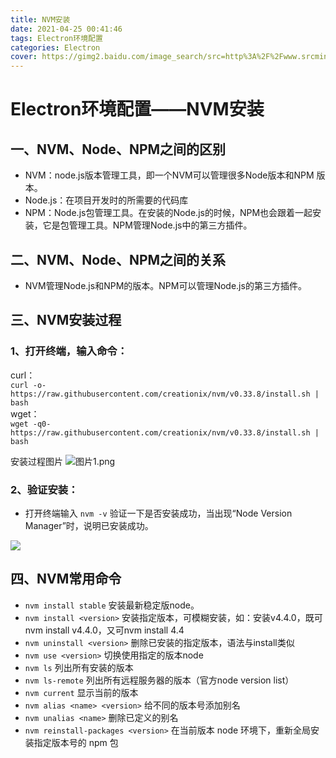 ```yaml
---
title: NVM安装
date: 2021-04-25 00:41:46
tags: Electron环境配置
categories: Electron
cover: https://gimg2.baidu.com/image_search/src=http%3A%2F%2Fwww.srcmini.com%2Fwp-content%2Fuploads%2F2019%2F07%2F639a9c0d19181a1.jpg&refer=http%3A%2F%2Fwww.srcmini.com&app=2002&size=f9999,10000&q=a80&n=0&g=0n&fmt=jpeg?sec=1621877613&t=9edb094168234607c845c69b06823ed4
---
```


# **Electron环境配置——NVM安装**
## **一、NVM、Node、NPM之间的区别**
- NVM：node.js版本管理工具，即一个NVM可以管理很多Node版本和NPM 版本。   
- Node.js：在项目开发时的所需要的代码库  
- NPM：Node.js包管理工具。在安装的Node.js的时候，NPM也会跟着一起安装，它是包管理工具。NPM管理Node.js中的第三方插件。

## **二、NVM、Node、NPM之间的关系**  
- NVM管理Node.js和NPM的版本。NPM可以管理Node.js的第三方插件。  

## **三、NVM安装过程**  
### 1、打开终端，输入命令：  
curl：  
    `curl -o- https://raw.githubusercontent.com/creationix/nvm/v0.33.8/install.sh | bash`  
wget：  
    `wget -q0- https://raw.githubusercontent.com/creationix/nvm/v0.33.8/install.sh | bash`  

安装过程图片
![图片1.png](https://i.loli.net/2021/04/25/hoNi96yHEVq37Ug.png)  

### 2、验证安装：  
- 打开终端输入 `nvm -v` 验证一下是否安装成功，当出现“Node Version Manager”时，说明已安装成功。  

![](https://www.hualigs.cn/image/6084545278528.jpg)  

## **四、NVM常用命令**  
- `nvm install stable` 安装最新稳定版node。  
- `nvm install <version>`  安装指定版本，可模糊安装，如：安装v4.4.0，既可nvm install v4.4.0，又可nvm install 4.4  
- `nvm uninstall <version>`  删除已安装的指定版本，语法与install类似  
- `nvm use <version>`  切换使用指定的版本node  
- `nvm ls`  列出所有安装的版本  
- `nvm ls-remote`  列出所有远程服务器的版本（官方node version list）  
- `nvm current`  显示当前的版本  
- `nvm alias <name> <version>`  给不同的版本号添加别名  
- `nvm unalias <name>`  删除已定义的别名  
- `nvm reinstall-packages <version>`  在当前版本 node 环境下，重新全局安装指定版本号的 npm 包
